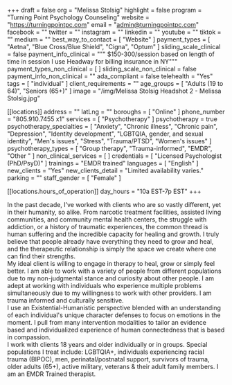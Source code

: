 +++
draft = false
org = "Melissa Stolsig"
highlight = false
program = "Turning Point Psychology Counseling"
website = "https://turningpointpc.com"
email = "admin@turningpointpc.com"
facebook = ""
twitter = ""
instagram = ""
linkedin = ""
youtube = ""
tiktok = ""
medium = ""
best_way_to_contact = [ "Website" ]
payment_types = [ "Aetna", "Blue Cross/Blue Shield", "Cigna", "Optum" ]
sliding_scale_clinical = false
payment_info_clinical = """
$150-300/session based on length of time in session
I use Headway for billing insurance in NY"""
payment_types_non_clinical = [ ]
sliding_scale_non_clinical = false
payment_info_non_clinical = ""
ada_compliant = false
telehealth = "Yes"
tags = [ "individual" ]
client_requirements = ""
age_groups = [ "Adults (19 to 64)", "Seniors (65+)" ]
image = "/img/Melissa Stolsig Headshot 2 - Melissa Stolsig.jpg"

[[locations]]
address = ""
latLng = ""
boroughs = [ "Online" ]
phone_number = "805.910.7455 x1"
services = [ "Psychotherapy" ]
psychotherapy = true
psychotherapy_specialties = [
  "Anxiety",
  "Chronic illness",
  "Chronic pain",
  "Depression",
  "Identity development",
  "LGBTQIA, gender, and sexual identity",
  "Men's issues",
  "Stress",
  "Trauma/PTSD",
  "Women's issues"
]
psychotherapy_types = [ "Group therapy", "Trauma-informed", "EMDR", "Other " ]
non_clinical_services = [ ]
credentials = [ "Licensed Psychologist (PhD/PsyD)" ]
trainings = "EMDR trained"
languages = [ "English" ]
new_clients = "Yes"
new_clients_detail = "Limited availability varies."
parking = ""
staff_gender = [ "Female" ]

  [[locations.hours_of_operation]]
  day_hours = "10a EST-7p EST"
+++


In the past decade, I’ve worked with clients who are so vastly different, yet in their humanity, so alike. From narcotic treatment facilities, assisted living communities, and community mental health centers, the struggle with addiction, or a history of traumatic experiences, the common thread is human suffering and the incredible capacity for healing and growth. I truly believe that people already have everything they need to grow and heal, and the therapeutic relationship is simply the space we create where one can find their strengths. <br>
My ideal client is willing to engage in therapy to heal, grow or simply feel better. I am able to work with a variety of people from different populations due to my non-judgmental stance and curiosity about other people. I am adept at working with individuals who experience multiple problems simultaneously due to my willingness to work with other providers. I am trauma informed and culturally sensitive. <br>
I use an Existential-Humanistic perspective blended with an understanding of each individual's unique character defenses to focus on emotions in the moment. I pull from many intervention modalities to tailor an evidence based and individualized experience of human connectedness that is based in compassion. <br>
I work with clients 18 years and older individually or in groups. Special populations I treat include: LGBTQIA+, individuals experiencing racial trauma (BIPOC), men, perinatal/postnatal support, survivors of trauma, older adults (65+), active military, veterans & their adult family members. I am an EMDR Trained therapist. <br>
